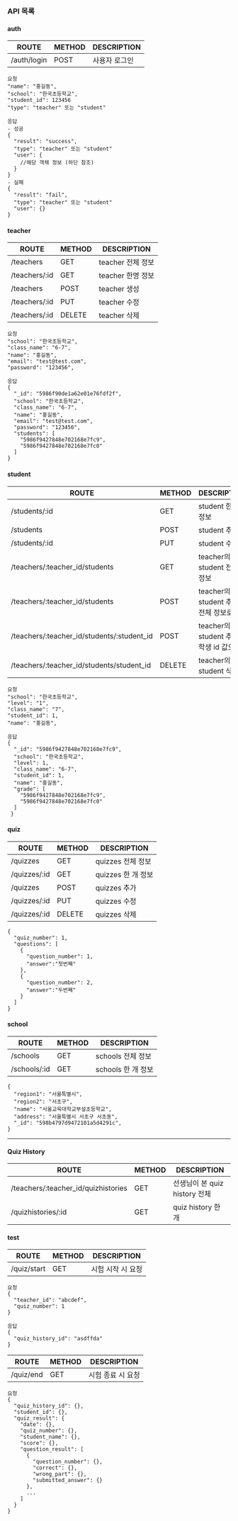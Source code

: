
### API 목록

#### auth
| ROUTE  | METHOD  | DESCRIPTION |
|---|---|---|
| /auth/login  | POST | 사용자 로그인 |

```
요청
"name": "홍길동",
"school": "한국초등학교",
"student_id": 123456
"type": "teacher" 또는 "student"
```
```
응답
- 성공
{
  "result": "success",
  "type": "teacher" 또는 "student"
  "user": {
    //해당 객체 정보 (하단 참조)
  }
}
- 실패
{
  "result": "fail",
  "type": "teacher" 또는 "student"
  "user": {}
}
```

#### teacher

| ROUTE  | METHOD  | DESCRIPTION |
|---|---|---|
| /teachers  |  GET | teacher 전체 정보 |
| /teachers/:id  |  GET | teacher 한명 정보 |
| /teachers  |  POST | teacher 생성 |
| /teachers/:id  |  PUT | teacher 수정 |
| /teachers/:id  |  DELETE | teacher 삭제 |
```
요청
"school": "한국초등학교",
"class_name": "6-7",
"name": "홍길동",
"email": "test@test.com",
"password": "123456",
```
```
응답
{
  "_id": "5986f90de1a62e01e76fdf2f",
  "school": "한국초등학교",
  "class_name": "6-7",
  "name": "홍길동",
  "email": "test@test.com",
  "password": "123456",
  "students": [
    "5986f9427848e702168e7fc9",
    "5986f9427848e702168e7fc0"
  ]
}
```

#### student

| ROUTE  | METHOD  | DESCRIPTION |
|---|---|---|
| /students/:id  |  GET | student 한명 정보 |
| /students  |  POST | student 추가 |
| /students/:id  |  PUT | student 수정 |
| /teachers/:teacher_id/students  |  GET | teacher의 student 전체 정보 |
| /teachers/:teacher_id/students  |  POST | teacher의 student 추가 - 전체 정보로 |
| /teachers/:teacher_id/students/:student_id | POST | teacher의 student 추가 - 학생 id 값으로 |
| /teachers/:teacher_id/students/student_id  |  DELETE | teacher의 student 삭제 |
```
요청
"school": "한국초등학교",
"level": "1",
"class_name": "7",
"student_id": 1,
"name": "홍길동",
```
```
응답
{
  "_id": "5986f9427848e702168e7fc9",
  "school": "한국초등학교",
  "level": 1,
  "class_name": "6-7",
  "student_id": 1,
  "name": "홍길동",
  "grade": [
    "5986f9427848e702168e7fc9",
    "5986f9427848e702168e7fc0"
  ]
 }
```

#### quiz

| ROUTE  | METHOD  | DESCRIPTION |
|---|---|---|
| /quizzes |  GET | quizzes 전체 정보 |
| /quizzes/:id  |  GET | quizzes 한 개 정보 |
| /quizzes  |  POST | quizzes 추가 |
| /quizzes/:id  | PUT | quizzes 수정 |
| /quizzes/:id |  DELETE | quizzes 삭제 |
```
{
  "quiz_number": 1,
  "questions": [
    {
      "question_number": 1,
      "answer":"첫번째"
    },
    {
      "question_number": 2,
      "answer":"두번째"
    }
  ]
}
```

#### school

| ROUTE  | METHOD  | DESCRIPTION |
|---|---|---|
| /schools |  GET | schools 전체 정보 |
| /schools/:id  |  GET | schools 한 개 정보 |
```
{
  "region1": "서울특별시",
  "region2": "서초구",
  "name": "서울교육대학교부설초등학교",
  "address": "서울특별시 서초구 서초동",
  "_id": "598b4797d9472101a5d4291c",
}
```

---

#### Quiz History
| ROUTE  | METHOD  | DESCRIPTION |
|---|---|---|
| /teachers/:teacher_id/quizhistories |  GET | 선생님이 본 quiz history 전체 |
| /quizhistories/:id  |  GET | quiz history 한 개 |

#### test

| ROUTE  | METHOD  | DESCRIPTION |
|---|---|---|
| /quiz/start | GET | 시험 시작 시 요청 |
```
요청
{
  "teacher_id": "abcdef",
  "quiz_number": 1
}

응답
{
  "quiz_history_id": "asdffda"
}
```


| ROUTE  | METHOD  | DESCRIPTION |
|---|---|---|
| /quiz/end  | GET | 시험 종료 시 요청 |

```
요청
{
  "quiz_history_id": {},
  "student_id": {},
  "quiz_result": {
    "date": {},
    "quiz_number": {},
    "student_name": {},
    "score": {},
    "question_result": [
      {
        "question_number": {},
        "correct": {},
        "wrong_part": {},
        "submitted_answer": {}
      },
      ...
    ]
  }
}
```
